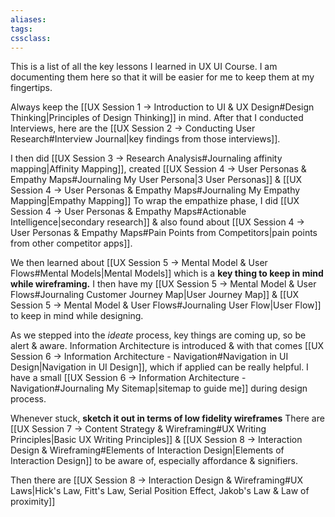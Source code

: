 ```yaml
---
aliases:
tags: 
cssclass:
---
```


This is a list of all the key lessons I learned in UX UI Course. I am documenting them here so that it will be easier for me to keep them at my fingertips.

Always keep the [[UX Session 1 → Introduction to UI & UX Design#Design Thinking|Principles of Design Thinking]] in mind. After that I conducted Interviews, here are the [[UX Session 2 → Conducting User Research#Interview Journal|key findings from those interviews]].

I then did [[UX Session 3 → Research Analysis#Journaling affinity mapping|Affinity Mapping]], created [[UX Session 4 → User Personas & Empathy Maps#Journaling My User Persona|3 User Personas]] & [[UX Session 4 → User Personas & Empathy Maps#Journaling My Empathy Mapping|Empathy Mapping]] 
To wrap the empathize phase, I did [[UX Session 4 → User Personas & Empathy Maps#Actionable Intelligence|secondary research]] & also found about [[UX Session 4 → User Personas & Empathy Maps#Pain Points from Competitors|pain points from other competitor apps]].

We then learned about [[UX Session 5 → Mental Model & User Flows#Mental Models|Mental Models]] which is a **key thing to keep in mind while wireframing.**
I then have my [[UX Session 5 → Mental Model & User Flows#Journaling Customer Journey Map|User Journey Map]] & [[UX Session 5 → Mental Model & User Flows#Journaling User Flow|User Flow]] to keep in mind while designing.

As we stepped into the *ideate* process, key things are coming up, so be alert & aware.
Information Architecture is introduced & with that comes [[UX Session 6 → Information Architecture - Navigation#Navigation in UI Design|Navigation in UI Design]], which if applied can be really helpful.
I have a small [[UX Session 6 → Information Architecture - Navigation#Journaling My Sitemap|sitemap to guide me]] during design process.

Whenever stuck, **sketch it out in terms of low fidelity wireframes**
There are [[UX Session 7 → Content Strategy & Wireframing#UX Writing Principles|Basic UX Writing Principles]] & [[UX Session 8 → Interaction Design & Wireframing#Elements of Interaction Design|Elements of Interaction Design]] to be aware of, especially affordance & signifiers.

Then there are [[UX Session 8 → Interaction Design & Wireframing#UX Laws|Hick's Law, Fitt's Law, Serial Position Effect, Jakob's Law & Law of proximity]] 

